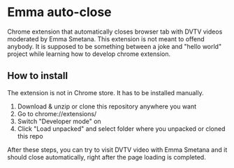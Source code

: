 Emma auto-close
==========

Chrome extension that automatically closes browser tab with DVTV videos moderated by Emma Smetana.
This extension is not meant to offend anybody. It is supposed to be something between a joke
and "hello world" project while learning how to develop chrome extension.

## How to install
The extension is not in Chrome store. It has to be installed manually.

1. Download & unzip or clone this repository anywhere you want
1. Go to chrome://extensions/ 
1. Switch "Developer mode" on
1. Click "Load unpacked" and select folder where you unpacked or cloned this repo

After these steps, you can try to visit DVTV video with Emma Smetana and it should close automatically, right after the page loading is completed.